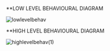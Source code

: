 **LOW LEVEL BEHAVIOURAL DIAGRAM


![lowlevelbehav](https://user-images.githubusercontent.com/57836094/132359172-238eef27-488b-47f8-b0fd-d2bf8827fe5e.jpg)


**HIGH LEVEL BEHAVIOURAL DIAGRAM


![highlevelbehav(1)](https://user-images.githubusercontent.com/57836094/132359401-f897a4f9-b384-4217-b2db-f8711a9d69b0.jpg)







